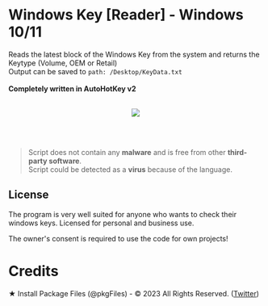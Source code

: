 # Windows Key [Reader] - Windows 10/11
Reads the latest block of the Windows Key from the system and returns the Keytype (Volume, OEM or Retail) <br /> 
Output can be saved to `path: /Desktop/KeyData.txt` <br /> <br /> **Completely written in AutoHotKey v2** <br /> <br /> 

<p align="center">
  <img src="https://user-images.githubusercontent.com/100750060/236683232-f6e9ef7c-a156-4926-86ef-f781c54e9b6b.PNG">
</p>

<br /> <br /> 
>Script does not contain any **malware** and is free from other **third-party software**. <br /> 
>Script could be detected as a **virus** because of the language.

## License
The program is very well suited for anyone who wants to check their windows keys.
Licensed for personal and business use.

The owner's consent is required to use the code for own projects!

# Credits
★ Install Package Files (@pkgFiles) - © 2023 All Rights Reserved. ([Twitter](https://twitter.com/pkgFiles))
